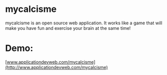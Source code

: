 # mycalcisme

mycalcisme is an open source web application. It works like a game that will make you have fun and exercise your brain at the same time!

Demo:
====

[www.applicationdevweb.com/mycalcisme](http://www.applicationdevweb.com/mycalcisme)